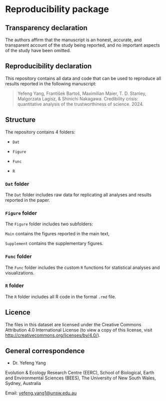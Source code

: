 # Reproducibility package

## Transparency declaration

The authors affirm that the manuscript is an honest, accurate, and transparent account of the study being reported, and no important
aspects of the study have been omitted.

## Reproducibility declaration

This repository contains all data and code that can be used to reproduce all results reported in the following manuscript:

> Yefeng Yang, František Bartoš, Maximilian Maier, T. D. Stanley, Malgorzata Lagisz, & Shinichi Nakagawa. Credibility crisis: quantitative analysis of the trustworthiness of science. 2024.

## Structure

The repository contains 4 folders:

- `Dat`

- `Figure`

- `Func`

- `R`
 
### `Dat` folder

The `Dat` folder includes raw data for replicating all analyses and results reported in the paper.

### `Figure` folder

The `Figure` folder includes two subfolders:

`Main` contains the figures reported in the main text,

`Supplement` contains the supplementary figures.

### `Func` folder

The `Func` folder includes the custom `R` functions for statistical analyses and visualizations.

### `R` folder

The `R` folder includes all R code in the formal `.rmd` file.

## Licence

The files in this dataset are licensed under the Creative Commons Attribution 4.0 International License (to view a copy of this license, visit http://creativecommons.org/licenses/by/4.0/).

## General correspondence

- Dr. Yefeng Yang

Evolution & Ecology Research Centre (EERC), 
School of Biological, Earth and Environmental Sciences (BEES), 
The University of New South Wales, Sydney, Australia

Email: yefeng.yang1@unsw.edu.au
